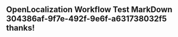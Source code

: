<properties
ms.topic="hero-topic"
ms.test1="hero-topic"
ms.test2="test"/>

## OpenLocalization Workflow Test MarkDown 304386af-9f7e-492f-9e6f-a631738032f5 thanks!

